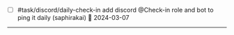 - [ ] #task/discord/daily-check-in add discord @Check-in role and bot to ping it daily (saphirakai) 📅 2024-03-07 

---
